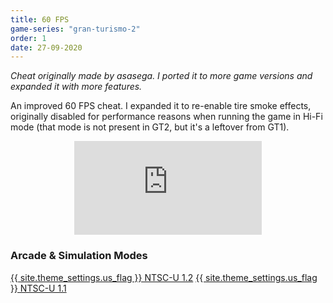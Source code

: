 ```yaml
---
title: 60 FPS
game-series: "gran-turismo-2"
order: 1
date: 27-09-2020
---
```


*Cheat originally made by asasega. I ported it to more game versions and expanded it with more features.*

An improved 60 FPS cheat. I expanded it to re-enable tire smoke effects, originally disabled for performance reasons when running the game in Hi-Fi mode (that mode is not present in GT2,
but it's a leftover from GT1).

<div align="center" class="video-container">
<iframe src="https://www.youtube.com/embed/QOQ56HKYgJg" frameborder="0" allowfullscreen></iframe>
</div>

### Arcade & Simulation Modes
<a href="https://github.com/CookiePLMonster/Console-Cheat-Codes/blob/master/PS1/Gran%20Turismo%202/60%20FPS/NTSC-U%201.2.cht" class="button" role="button" target="_blank">{{ site.theme_settings.us_flag }} NTSC-U 1.2</a>
<a href="https://github.com/CookiePLMonster/Console-Cheat-Codes/blob/master/PS1/Gran%20Turismo%202/60%20FPS/NTSC-U%201.1.cht" class="button" role="button" target="_blank">{{ site.theme_settings.us_flag }} NTSC-U 1.1</a>